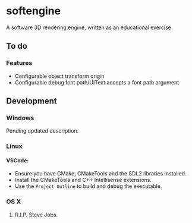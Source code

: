 # softengine
A software 3D rendering engine, written as an educational exercise.

## To do

### Features

* Configurable object transform origin
* Configurable debug font path/UIText accepts a font path argument

## Development

### Windows

Pending updated description.

### Linux

#### VSCode:
- Ensure you have CMake, CMakeTools and the SDL2 libraries installed.
- Install the CMakeTools and C++ Intellisense extensions.
- Use the `Project Outline` to build and debug the executable.

### OS X
1. R.I.P. Steve Jobs.